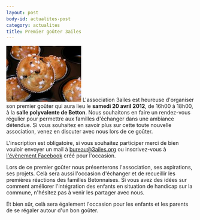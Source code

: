 ```yaml
---
layout: post
body-id: actualites-post
category: actualites
title: Premier goûter 3ailes
---
```


![Muffins][1] L'association 3ailes est heureuse d'organiser son premier goûter qui aura lieu le __samedi 20 avril 2012__, de 16h00 à 18h00, à la __salle polyvalente de Betton__. Nous souhaitons en faire un rendez-vous régulier pour permettre aux familles d'échanger dans une ambiance détendue. Si vous souhaitez en savoir plus sur cette toute nouvelle association, venez en discuter avec nous lors de ce goûter.

L'inscription est obligatoire, si vous souhaitez participer merci de bien vouloir envoyer un mail à <a href="mailto:bureau@3ailes.org">bureau@3ailes.org</a> ou inscrivez-vous à <a href="http://www.facebook.com/events/499262093466402/">l'évènement Facebook</a> créé pour l'occasion.

Lors de ce premier goûter nous présenterons l'association, ses aspirations, ses projets. Celà sera aussi l'occasion d'échanger et de recueillir les premières réactions des familles Betonnaises. Si vous avez des idées sur comment améliorer l'intégration des enfants en situation de handicap sur la commune, n'hésitez pas à venir les partager avec nous.

Et bien sûr, celà sera également l'occasion pour les enfants et les parents de se régaler autour d'un bon goûter.

[1]: /img/muffins-200x150.jpg
